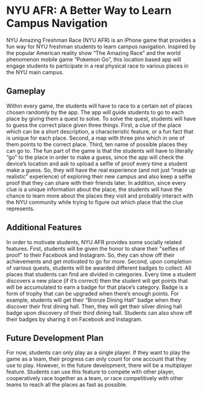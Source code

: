# NYU AFR: A Better Way to Learn Campus Navigation

NYU Amazing Freshman Race (NYU AFR) is an iPhone game that provides a fun way for NYU freshman students to learn campus navigation. Inspired by the popular American reality show “The Amazing Race” and the world phenomenon mobile game “Pokemon Go”, this location based app will engage students to participate in a real physical race to various places in the NYU main campus.

## Gameplay

Within every game, the students will have to race to a certain set of places chosen randomly by the app. The app will guide students to go to each place by giving them a quest to solve. To solve the quest, students will have to guess the correct place given three things. First, a clue of the place which can be a short description, a characteristic feature, or a fun fact that is unique for each place. Second, a map with three pins which in one of them points to the correct place. Third, ten name of possible places they can go to. The fun part of the game is that the students will have to literally “go” to the place in order to make a guess, since the app will check the device’s location and ask to upload a selfie of proof every time a student make a guess. So, they will have the real experience (and not just “made up realistic” experience) of exploring their new campus and also keep a selfie proof that they can share with their friends later. In addition, since every clue is a unique information about the place, the students will have the chance to learn more about the places they visit and probably interact with the NYU community while trying to figure out which place that the clue represents. 

## Additional Features

In order to motivate students, NYU AFR provides some socially related features. First, students will be given the honor to share their "selfies of proof" to their Facebook and Instagram. So, they can show off their achievements and get motivated to go for more. Second, upon completion of various quests, students will be awarded different badges to collect. All places that students can find are divided in categories. Every time a student discovers a new place (if it’s correct) then the student will get points that will be accumulated to earn a badge for that place’s category. Badge is a form of trophy that can be upgraded when there’s enough points. For example, students will get their “Bronze Dining Hall” badge when they discover their first dining hall. Then, they will get their silver dining hall badge upon discovery of their third dining hall. Students can also show off their badges by sharing it on Facebook and Instagram.

## Future Development Plan

For now, students can only play as a single player. If they want to play the game as a team, their progress can only count for one account that they use to play. However, in the future development, there will be a multiplayer feature. Students can use this feature to compete with other player, cooperatively race together as a team, or race competitively with other teams to reach all the places as fast as possible.
